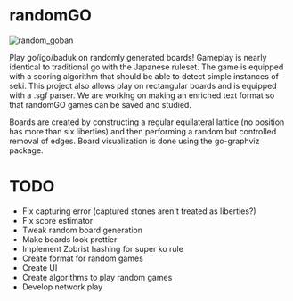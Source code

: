# randomGO

![random_goban](https://user-images.githubusercontent.com/58280110/113188912-3d4d0a80-9220-11eb-9a73-12762b3b4a99.png)

Play go/igo/baduk on randomly generated boards! Gameplay is nearly identical to traditional go with the Japanese ruleset. The game is equipped with a scoring algorithm that should be able to detect simple instances of seki. This project also allows play on rectangular boards and is equipped with a .sgf parser. We are working on making an enriched text format so that randomGO games can be saved and studied. 

Boards are created by constructing a regular equilateral lattice (no position has more than six liberties) and then performing a random but controlled removal of edges. Board visualization is done using the go-graphviz package.


# TODO
 - Fix capturing error (captured stones aren't treated as liberties?)
 - Fix score estimator
 - Tweak random board generation
 - Make boards look prettier 
 - Implement Zobrist hashing for super ko rule
 - Create format for random games
 - Create UI
 - Create algorithms to play random games
 - Develop network play

